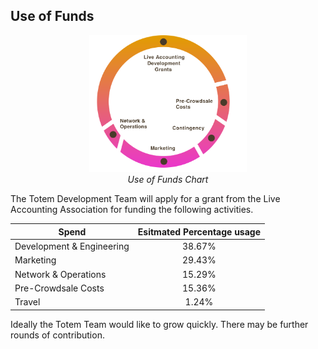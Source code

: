 ## Use of Funds 

<center >
<img src="/_media/use-of-funds.svg" alt="Use of funds chart" width="50%" height="auto">
<figcaption>
<i>Use of Funds Chart</i>
</figcaption>
</center>

The Totem Development Team will apply for a grant from the Live Accounting Association for funding the following activities.

| Spend |Esitmated Percentage usage|
|----------------------------------------------|:------------------------:|
| Development & Engineering                    | 38.67%                   |
| Marketing                                    | 29.43%                   |
| Network & Operations                         | 15.29%                   |
| Pre-Crowdsale Costs                          | 15.36%                   |
| Travel                                       | 1.24%                    |

Ideally the Totem Team would like to grow quickly. There may be further rounds of contribution.
